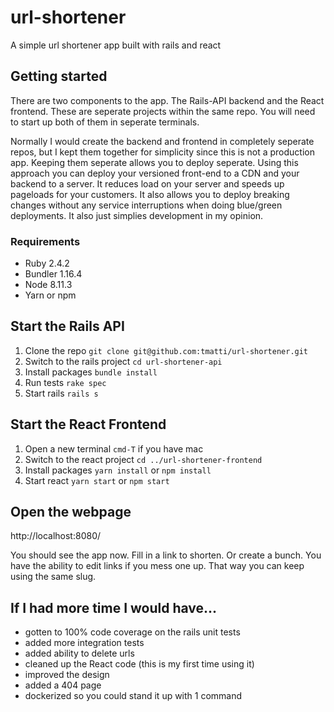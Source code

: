 # url-shortener
A simple url shortener app built with rails and react

## Getting started
There are two components to the app. The Rails-API backend and the React frontend. These are seperate projects within the same repo. You will need to start up both of them in seperate terminals. 

Normally I would create the backend and frontend in completely seperate repos, but I kept them together for simplicity since this is not a production app. Keeping them seperate allows you to deploy seperate. Using this approach you can deploy your versioned front-end to a CDN and your backend to a server. It reduces load on your server and speeds up pageloads for your customers. It also allows you to deploy breaking changes without any service interruptions when doing blue/green deployments. It also just simplies development in my opinion. 

### Requirements
- Ruby 2.4.2
- Bundler 1.16.4
- Node 8.11.3
- Yarn or npm

## Start the Rails API
1. Clone the repo `git clone git@github.com:tmatti/url-shortener.git`
2. Switch to the rails project `cd url-shortener-api`
3. Install packages `bundle install`
4. Run tests `rake spec` 
5. Start rails `rails s`

## Start the React Frontend
1. Open a new terminal `cmd-T` if you have mac 
2. Switch to the react project `cd ../url-shortener-frontend`
3. Install packages `yarn install` or `npm install`
4. Start react `yarn start` or `npm start`

## Open the webpage
http://localhost:8080/

You should see the app now. Fill in a link to shorten. Or create a bunch. You have the ability to edit links if you mess one up. That way you can keep using the same slug.

## If I had more time I would have...

- gotten to 100% code coverage on the rails unit tests
- added more integration tests
- added ability to delete urls
- cleaned up the React code (this is my first time using it)
- improved the design
- added a 404 page
- dockerized so you could stand it up with 1 command


